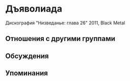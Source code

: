 # Дъяволиада

Дискография
"Низведанье: глава 26" 2011, Black Metal

## Отношения с другими группами


## Обсуждения


## Упоминания

